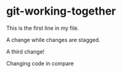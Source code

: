 # git-working-together

This is the first line in my file. 

A change while changes are stagged. 

A third change!

Changing code in compare 